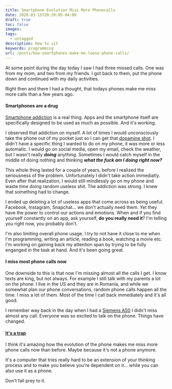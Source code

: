 ```yaml
---
title: Smartphone Evolution Miss More Phonecalls
date: 2020-03-15T20:39:05-04:00
draft: true
toc: false
images:
tags:
  - untagged
description: How to sit
keywords: programming
url: /posts/how-smartphones-make-me-loose-phone-calls/
---
```


At some point during the day today I saw I had three missed calls. One was from my mom, and two from my friends. I got back to them, put the phone down and continued with my daily activities.

Right then and there I had a thought, that todays phones make me miss more calls than a few years ago.

#### Smartphones are a drug

[Smartphone addiction](https://en.wikipedia.org/wiki/Problematic_smartphone_use) is a real thing. Apps and the smartphone itself are specifically designed to be used as much as possible. And it's working.

I observed that addiction on myself. A lot of times I would unconsciously take the phone out of my pocket just so I can get that [dopamine shot](https://www.theguardian.com/technology/2018/mar/04/has-dopamine-got-us-hooked-on-tech-facebook-apps-addiction). I didn't have a specific thing I wanted to do on my phone, it was more or less automatic. I would go on social media, open my email, check the weather, but I wasn't really ***doing*** anything. Sometimes I would catch myself in the middle of doing nothing and thinking ***what the fuck am I doing right now?***

This whole thing lasted for a couple of years, before I realized the seriousness of the problem. Unfortunately I didn't take action immediatly. Even after that realization, I would still mindlessly go on my phone and waste time doing random useless shit. The addiction was strong. I knew that something had to change.

I ended up deleting a lot of useless apps that come across as being useful. Facebook, Instagram, Snapchat... we don't actually need them. Yet they have the power to control our actions and emotions. When and if you find yourself constantly on an app, ask yourself, **do you really need it**? I'm telling you right now, you probably don't.

I'm also limiting overall phone usage. I try to not have it close to me when I'm programming, writing an article, reading a book, watching a movie etc. I'm working on gaining back my attention span by trying to be fully enganged in the task at hand. And it's been going great.

#### I miss most phone calls now

One downside to this is that now I'm missing almost all the calls I get. I know texts are king, but not always. For example I still talk with my parents a lot on the phone. I live in the US and they are in Romania, and while we somewhat plan our phone conversations, random phone calls happen all the time. I miss a lot of them. Most of the time I call back immediately and it's all good.

I remember way back in the day when I had a [Siemens A50](https://hdimages-raw.s3.amazonaws.com/siemensa50-1354158248-4.jpg) I didn't miss almost any call. Everyone was so excited to talk on the phone. Things have changed.

#### [It's a trap](https://www.youtube.com/watch?v=4F4qzPbcFiA)

I think it's amazing how the evolution of the phone makes me miss more phone calls now than before. Maybe because it's not a phone anymore.

It's a computer that tries really hard to be an extension of your thinking process and to make you believe you're dependent on it... while you can also use it as a phone.

Don't fall prey to it.
